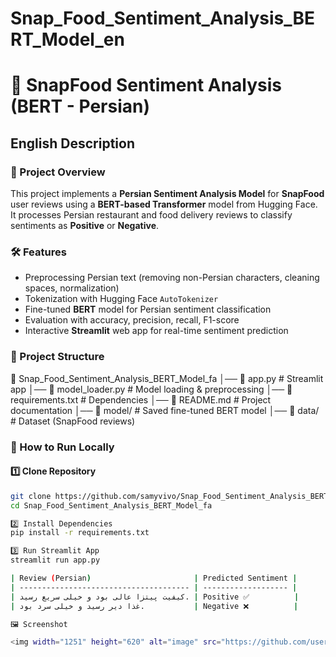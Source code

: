 # Snap_Food_Sentiment_Analysis_BERT_Model_en

# 🍔 SnapFood Sentiment Analysis (BERT - Persian)

## English Description

### 📌 Project Overview
This project implements a **Persian Sentiment Analysis Model** for **SnapFood** user reviews using a **BERT-based Transformer** model from Hugging Face.  
It processes Persian restaurant and food delivery reviews to classify sentiments as **Positive** or **Negative**.

### 🛠 Features
- Preprocessing Persian text (removing non-Persian characters, cleaning spaces, normalization)
- Tokenization with Hugging Face `AutoTokenizer`
- Fine-tuned **BERT** model for Persian sentiment classification
- Evaluation with accuracy, precision, recall, F1-score
- Interactive **Streamlit** web app for real-time sentiment prediction

### 📂 Project Structure

📁 Snap_Food_Sentiment_Analysis_BERT_Model_fa
│── 📄 app.py # Streamlit app
│── 📄 model_loader.py # Model loading & preprocessing
│── 📄 requirements.txt # Dependencies
│── 📄 README.md # Project documentation
│── 📁 model/ # Saved fine-tuned BERT model
│── 📁 data/ # Dataset (SnapFood reviews)


### 🚀 How to Run Locally
#### 1️⃣ Clone Repository
```bash
git clone https://github.com/samyvivo/Snap_Food_Sentiment_Analysis_BERT_Model_fa.git
cd Snap_Food_Sentiment_Analysis_BERT_Model_fa

2️⃣ Install Dependencies
pip install -r requirements.txt

3️⃣ Run Streamlit App
streamlit run app.py

| Review (Persian)                       | Predicted Sentiment |
| -------------------------------------- | ------------------- |
| کیفیت پیتزا عالی بود و خیلی سریع رسید. | Positive ✅          |
| غذا دیر رسید و خیلی سرد بود.           | Negative ❌          |

🖼 Screenshot

<img width="1251" height="620" alt="image" src="https://github.com/user-attachments/assets/caf4c3f1-2205-4653-b4fa-83868d66384d" />
